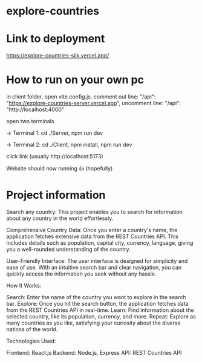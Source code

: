 # explore-countries

# Link to deployment 
https://explore-countries-silk.vercel.app/

# How to run on your own pc

in client folder, open vite.config.js.
comment out line: "/api": "https://explore-countries-server.vercel.app",
uncomment line: "/api": "http://localhost:4000"

open two terminals

-> Terminal 1:
cd ./Server,
npm run dev

-> Terminal 2:
cd ./Client,
npm install,
npm run dev

click link (usually http://localhost:5173)

Website should now running 👍 (hopefully)

# Project information

Search any country: This project enables you to search for information about any country in the world effortlessly.

Comprehensive Country Data: Once you enter a country's name, the application fetches extensive data from the REST Countries API. This includes details such as population, capital city, currency, language, giving you a well-rounded understanding of the country.

User-Friendly Interface: The user interface is designed for simplicity and ease of use. With an intuitive search bar and clear navigation, you can quickly access the information you seek without any hassle.

How It Works:

Search: Enter the name of the country you want to explore in the search bar.
Explore: Once you hit the search button, the application fetches data from the REST Countries API in real-time.
Learn: Find information about the selected country, like its population, currency, and more.
Repeat: Explore as many countries as you like, satisfying your curiosity about the diverse nations of the world.

Technologies Used:

Frontend: React.js
Backend: Node.js, Express
API: REST Countries API
